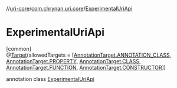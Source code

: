//[uri-core](../../../index.md)/[com.chrynan.uri.core](../index.md)/[ExperimentalUriApi](index.md)

# ExperimentalUriApi

[common]\
@[Target](https://kotlinlang.org/api/core/kotlin-stdlib/kotlin.annotation/-target/index.html)(allowedTargets = [[AnnotationTarget.ANNOTATION_CLASS](https://kotlinlang.org/api/core/kotlin-stdlib/kotlin.annotation/-annotation-target/-a-n-n-o-t-a-t-i-o-n_-c-l-a-s-s/index.html), [AnnotationTarget.PROPERTY](https://kotlinlang.org/api/core/kotlin-stdlib/kotlin.annotation/-annotation-target/-p-r-o-p-e-r-t-y/index.html), [AnnotationTarget.CLASS](https://kotlinlang.org/api/core/kotlin-stdlib/kotlin.annotation/-annotation-target/-c-l-a-s-s/index.html), [AnnotationTarget.FUNCTION](https://kotlinlang.org/api/core/kotlin-stdlib/kotlin.annotation/-annotation-target/-f-u-n-c-t-i-o-n/index.html), [AnnotationTarget.CONSTRUCTOR](https://kotlinlang.org/api/core/kotlin-stdlib/kotlin.annotation/-annotation-target/-c-o-n-s-t-r-u-c-t-o-r/index.html)])

annotation class [ExperimentalUriApi](index.md)
